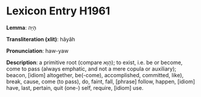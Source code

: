 # Lexicon Entry H1961

**Lemma**: הָיָה

**Transliteration (xlit)**: hâyâh

**Pronunciation**: haw-yaw

**Description**:
a primitive root (compare הָוָא); to exist, i.e. be or become, come to pass (always emphatic, and not a mere copula or auxiliary); beacon, [idiom] altogether, be(-come), accomplished, committed, like), break, cause, come (to pass), do, faint, fall, [phrase] follow, happen, [idiom] have, last, pertain, quit (one-) self, require, [idiom] use.
